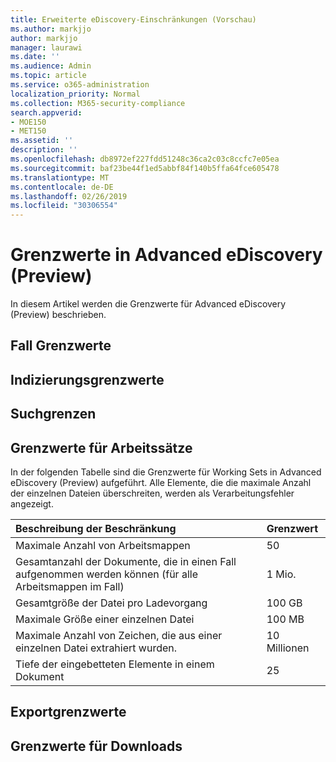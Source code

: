 ```yaml
---
title: Erweiterte eDiscovery-Einschränkungen (Vorschau)
ms.author: markjjo
author: markjjo
manager: laurawi
ms.date: ''
ms.audience: Admin
ms.topic: article
ms.service: o365-administration
localization_priority: Normal
ms.collection: M365-security-compliance
search.appverid:
- MOE150
- MET150
ms.assetid: ''
description: ''
ms.openlocfilehash: db8972ef227fdd51248c36ca2c03c8ccfc7e05ea
ms.sourcegitcommit: baf23be44f1ed5abbf84f140b5ffa64fce605478
ms.translationtype: MT
ms.contentlocale: de-DE
ms.lasthandoff: 02/26/2019
ms.locfileid: "30306554"
---
```

# <a name="limits-in-advanced-ediscovery-preview"></a>Grenzwerte in Advanced eDiscovery (Preview)

In diesem Artikel werden die Grenzwerte für Advanced eDiscovery (Preview) beschrieben.

## <a name="case-limits"></a>Fall Grenzwerte

## <a name="indexing-limits"></a>Indizierungsgrenzwerte

## <a name="search-limits"></a>Suchgrenzen

## <a name="working-set-limits"></a>Grenzwerte für Arbeitssätze

In der folgenden Tabelle sind die Grenzwerte für Working Sets in Advanced eDiscovery (Preview) aufgeführt.  Alle Elemente, die die maximale Anzahl der einzelnen Dateien überschreiten, werden als Verarbeitungsfehler angezeigt.
    
  |**Beschreibung der Beschränkung**|**Grenzwert**|
  |:-----|:-----|
  |Maximale Anzahl von Arbeitsmappen  <br/> |50  <br/> |
  |Gesamtanzahl der Dokumente, die in einen Fall aufgenommen werden können (für alle Arbeitsmappen im Fall)  <br/> |1 Mio.  <br/> |
  |Gesamtgröße der Datei pro Ladevorgang  <br/> |100 GB  <br/> |
  |Maximale Größe einer einzelnen Datei   <br/> |100 MB  <br/> |
  |Maximale Anzahl von Zeichen, die aus einer einzelnen Datei extrahiert wurden.  <br/> |10 Millionen  <br/> |
  |Tiefe der eingebetteten Elemente in einem Dokument  <br/> |25  <br/> |
  

## <a name="export-limits"></a>Exportgrenzwerte

## <a name="download-limits"></a>Grenzwerte für Downloads

